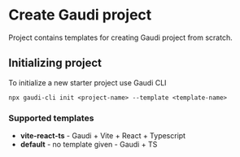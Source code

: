 # Create Gaudi project

Project contains templates for creating Gaudi project from scratch.

## Initializing project

To initialize a new starter project use Gaudi CLI

```
npx gaudi-cli init <project-name> --template <template-name>
```

### Supported templates

- **vite-react-ts** - Gaudi + Vite + React + Typescript
- **default** - no template given - Gaudi + TS
